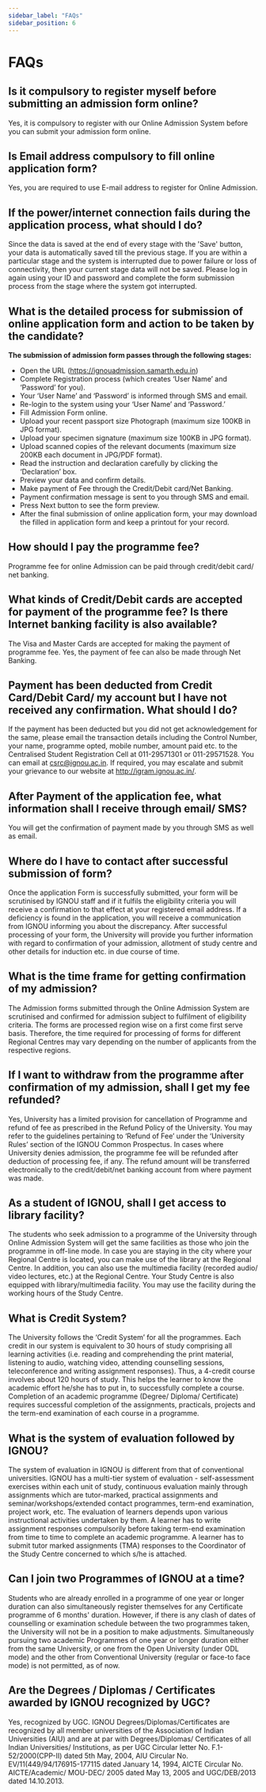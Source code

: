 ```yaml
---
sidebar_label: "FAQs"
sidebar_position: 6
---
```


# FAQs

## Is it compulsory to register myself before submitting an admission form online?

Yes, it is compulsory to register with our Online Admission System before you can submit your admission form online.

## Is Email address compulsory to fill online application form?

Yes, you are required to use E-mail address to register for Online Admission.

## If the power/internet connection fails during the application process, what should I do?

Since the data is saved at the end of every stage with the 'Save' button, your data is automatically saved till the previous stage. If you are within a particular stage and the system is interrupted due to power failure or loss of connectivity, then your current stage data will not be saved. Please log in again using your ID and password and complete the form submission process from the stage where the system got interrupted.

## What is the detailed process for submission of online application form and action to be taken by the candidate?

**The submission of admission form passes through the following stages:**

- Open the URL (https://ignouadmission.samarth.edu.in)
- Complete Registration process (which creates ‘User Name’ and ‘Password’ for you).
- Your ‘User Name’ and ‘Password’ is informed through SMS and email.
- Re-login to the system using your ‘User Name’ and ‘Password.’
- Fill Admission Form online.
- Upload your recent passport size Photograph (maximum size 100KB in JPG format).
- Upload your specimen signature (maximum size 100KB in JPG format).
- Upload scanned copies of the relevant documents (maximum size 200KB each document in JPG/PDF format).
- Read the instruction and declaration carefully by clicking the ‘Declaration’ box.
- Preview your data and confirm details.
- Make payment of Fee through the Credit/Debit card/Net Banking.
- Payment confirmation message is sent to you through SMS and email.
- Press Next button to see the form preview.
- After the final submission of online application form, your may download the filled in application form and keep a printout for your record.

## How should I pay the programme fee?

Programme fee for online Admission can be paid through credit/debit card/ net banking.

## What kinds of Credit/Debit cards are accepted for payment of the programme fee? Is there Internet banking facility is also available?

The Visa and Master Cards are accepted for making the payment of programme fee. Yes, the payment of fee can also be made through Net Banking.

## Payment has been deducted from Credit Card/Debit Card/ my account but I have not received any confirmation. What should I do?

If the payment has been deducted but you did not get acknowledgement for the same, please email the transaction details including the Control Number, your name, programme opted, mobile number, amount paid etc. to the Centralised Student Registration Cell at 011-29571301 or 011-29571528. You can email at csrc@ignou.ac.in. If required, you may escalate and submit your grievance to our website at http://igram.ignou.ac.in/.

## After Payment of the application fee, what information shall I receive through email/ SMS?

You will get the confirmation of payment made by you through SMS as well as email.

## Where do I have to contact after successful submission of form?

Once the application Form is successfully submitted, your form will be scrutinised by IGNOU staff and if it fulfils the eligibility criteria you will receive a confirmation to that effect at your registered email address. If a deficiency is found in the application, you will receive a communication from IGNOU informing you about the discrepancy. After successful processing of your form, the University will provide you further information with regard to confirmation of your admission, allotment of study centre and other details for induction etc. in due course of time.

## What is the time frame for getting confirmation of my admission?

The Admission forms submitted through the Online Admission System are scrutinised and confirmed for admission subject to fulfilment of eligibility criteria. The forms are processed region wise on a first come first serve basis. Therefore, the time required for processing of forms for different Regional Centres may vary depending on the number of applicants from the respective regions.

## If I want to withdraw from the programme after confirmation of my admission, shall I get my fee refunded?

Yes, University has a limited provision for cancellation of Programme and refund of fee as prescribed in the Refund Policy of the University. You may refer to the guidelines pertaining to ‘Refund of Fee’ under the ‘University Rules’ section of the IGNOU Common Prospectus. In cases where University denies admission, the programme fee will be refunded after deduction of processing fee, if any. The refund amount will be transferred electronically to the credit/debit/net banking account from where payment was made.

## As a student of IGNOU, shall I get access to library facility?

The students who seek admission to a programme of the University through Online Admission System will get the same facilities as those who join the programme in off-line mode. In case you are staying in the city where your Regional Centre is located, you can make use of the library at the Regional Centre. In addition, you can also use the multimedia facility (recorded audio/ video lectures, etc.) at the Regional Centre. Your Study Centre is also equipped with library/multimedia facility. You may use the facility during the working hours of the Study Centre.

## What is Credit System?

The University follows the ‘Credit System’ for all the programmes. Each credit in our system is equivalent to 30 hours of study comprising all learning activities (i.e. reading and comprehending the print material, listening to audio, watching video, attending counselling sessions, teleconference and writing assignment responses). Thus, a 4-credit course involves about 120 hours of study. This helps the learner to know the academic effort he/she has to put in, to successfully complete a course. Completion of an academic programme (Degree/ Diploma/ Certificate) requires successful completion of the assignments, practicals, projects and the term-end examination of each course in a programme.

## What is the system of evaluation followed by IGNOU?

The system of evaluation in IGNOU is different from that of conventional universities. IGNOU has a multi-tier system of evaluation - self-assessment exercises within each unit of study, continuous evaluation mainly through assignments which are tutor-marked, practical assignments and seminar/workshops/extended contact programmes, term-end examination, project work, etc. The evaluation of learners depends upon various instructional activities undertaken by them. A learner has to write assignment responses compulsorily before taking term-end examination from time to time to complete an academic programme. A learner has to submit tutor marked assignments (TMA) responses to the Coordinator of the Study Centre concerned to which s/he is attached.

## Can I join two Programmes of IGNOU at a time?

Students who are already enrolled in a programme of one year or longer duration can also simultaneously register themselves for any Certificate programme of 6 months' duration. However, if there is any clash of dates of counselling or examination schedule between the two programmes taken, the University will not be in a position to make adjustments. Simultaneously pursuing two academic Programmes of one year or longer duration either from the same University, or one from the Open University (under ODL mode) and the other from Conventional University (regular or face-to face mode) is not permitted, as of now.

## Are the Degrees / Diplomas / Certificates awarded by IGNOU recognized by UGC?

Yes, recognized by UGC.
IGNOU Degrees/Diplomas/Certificates are recognized by all member universities of the Association of Indian Universities (AIU) and are at par with Degrees/Diplomas/ Certificates of all Indian Universities/ Institutions, as per UGC Circular letter No. F.1-52/2000(CPP-II) dated 5th May, 2004, AIU Circular No. EV/11(449/94/176915-177115 dated January 14, 1994, AICTE Circular No. AICTE/Academic/ MOU-DEC/ 2005 dated May 13, 2005 and UGC/DEB/2013 dated 14.10.2013.
